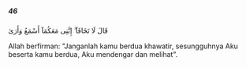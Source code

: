 ##### 46

<span class="ayah">قَالَ لَا تَخَافَآ ۖ إِنَّنِى مَعَكُمَآ أَسْمَعُ وَأَرَىٰ</span>

<span class="ayah_translation">Allah berfirman: "Janganlah kamu berdua khawatir, sesungguhnya Aku beserta kamu berdua, Aku mendengar dan melihat".</span>
